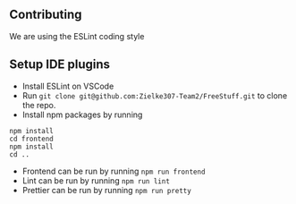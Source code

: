 ## Contributing
We are using the ESLint coding style
## Setup IDE plugins
- Install ESLint on VSCode
- Run `git clone git@github.com:Zielke307-Team2/FreeStuff.git` to clone the repo.
- Install npm packages by running
```` 
npm install
cd frontend 
npm install
cd ..
````

- Frontend can be run by running `npm run frontend`
- Lint can be run by running `npm run lint`
- Prettier can be run by running `npm run pretty`